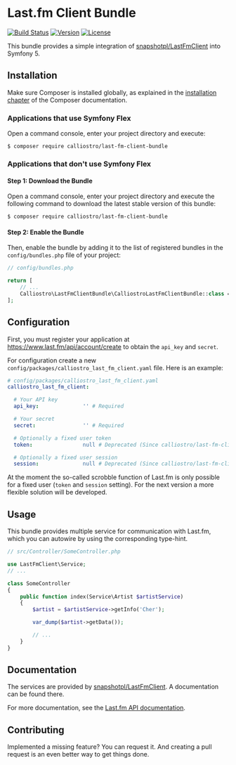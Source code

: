Last.fm Client Bundle
=====================

[![Build Status](https://api.travis-ci.com/calliostro/last-fm-client-bundle.svg)](https://www.travis-ci.com/github/calliostro/last-fm-client-bundle)
[![Version](https://poser.pugx.org/calliostro/last-fm-client-bundle/version)](//packagist.org/packages/calliostro/last-fm-client-bundle)
[![License](https://poser.pugx.org/calliostro/last-fm-client-bundle/license)](//packagist.org/packages/calliostro/last-fm-client-bundle)

This bundle provides a simple integration of [snapshotpl/LastFmClient](https://github.com/snapshotpl/LastFmClient)
into Symfony 5.


Installation
------------

Make sure Composer is installed globally, as explained in the
[installation chapter](https://getcomposer.org/doc/00-intro.md) of the Composer documentation.

### Applications that use Symfony Flex

Open a command console, enter your project directory and execute:

```console
$ composer require calliostro/last-fm-client-bundle
```

### Applications that don't use Symfony Flex

#### Step 1: Download the Bundle

Open a command console, enter your project directory and execute the
following command to download the latest stable version of this bundle:

```console
$ composer require calliostro/last-fm-client-bundle
```

#### Step 2: Enable the Bundle

Then, enable the bundle by adding it to the list of registered bundles
in the `config/bundles.php` file of your project:

```php
// config/bundles.php

return [
    // ...
    Calliostro\LastFmClientBundle\CalliostroLastFmClientBundle::class => ['all' => true],
];
```


Configuration
-------------

First, you must register your application at https://www.last.fm/api/account/create to obtain the
`api_key` and `secret`.

For configuration create a new `config/packages/calliostro_last_fm_client.yaml` file. Here is an example:

```yaml
# config/packages/calliostro_last_fm_client.yaml
calliostro_last_fm_client:

  # Your API key
  api_key:              '' # Required

  # Your secret
  secret:               '' # Required

  # Optionally a fixed user token
  token:                null # Deprecated (Since calliostro/last-fm-client-bundle 0.1.1: Will be removed in version 0.2.0)

  # Optionally a fixed user session
  session:              null # Deprecated (Since calliostro/last-fm-client-bundle 0.1.1: Will be removed in version 0.2.0)
```

At the moment the so-called scrobble function of Last.fm is only possible for a fixed user (`token` and `session`
setting). For the next version a more flexible solution will be developed.


Usage
-----

This bundle provides multiple service for communication with Last.fm, which you can autowire by using the corresponding
type-hint.

```php
// src/Controller/SomeController.php

use LastFmClient\Service;
// ...

class SomeController
{
    public function index(Service\Artist $artistService)
    {
        $artist = $artistService->getInfo('Cher');

        var_dump($artist->getData());

        // ...
    }
}
```


Documentation
-------------

The services are provided by [snapshotpl/LastFmClient](https://github.com/snapshotpl/LastFmClient). A documentation can
be found there.

For more documentation, see the [Last.fm API documentation](http://www.last.fm/api).


Contributing
------------

Implemented a missing feature? You can request it. And creating a pull request is an even better way to get things done.

